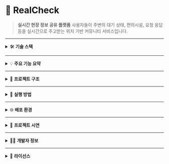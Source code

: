 # 📍 RealCheck

> **실시간 현장 정보 공유 플랫폼**
> 사용자들이 주변의 대기 상태, 편의시설, 요청 응답 등을 실시간으로 주고받는 위치 기반 커뮤니티 서비스입니다.

---

<details>
<summary>🛠️ <strong>기술 스택</strong></summary>

| 구분           | 기술                                               |
| ------------ | ------------------------------------------------ |
| **Backend**  | Java 17, Spring Boot 3.4.4, Spring Security, JPA |
| **Frontend** | JSP, jQuery, JavaScript, Bootstrap 5, CSS        |
| **Database** | MySQL 8, Redis (세션/캐시)                           |
| **Infra**    | AWS EC2, RDS, Nginx, Certbot (HTTPS)             |
| **API**      | RESTful API, Naver Maps API                      |
| **Others**   | GitHub, Maven, Linux shell 배포                    |

</details>

---

<details>
<summary>💡 <strong>주요 기능 요약</strong></summary>

### 👤 사용자 기능

* 회원가입 / 로그인 (세션 기반)
* 마이페이지 (활동 로그, 포인트 이력, 장소 관리)
* 요청 등록 및 응답 작성, 채택
* 자발 공유(FREE\_SHARE) 및 조회수 기반 포인트 지급
* 장소 등록, 승인 대기/반려/수정
* 포인트 충전/사용/환전 요청
* 신고 기능 (자동 블라인드 처리)

### 🗺️ 지도 기능

* 현재 위치 기반 요청/공유글 지도 보기
* 반경 3km 내 공식 장소별 커뮤니티 페이지
* 장소별 응답 묶음 및 질문 더보기 기능

### 🛡️ 관리자 기능

* 사용자, 요청, 공유글, 신고, 장소 전체 관리
* 통계 조회: 월별 사용자/요청/응답/신고/포인트
* 관리자 활동 로그(AdminActionLog)
* FREE\_SHARE 블라인드 및 포인트 환급/재발급

</details>

---

<details>
<summary>📁 <strong>프로젝트 구조</strong></summary>

```
realcheck/
└── src/
    └── main/
        ├── java/com/realcheck/
        │   ├── admin/
        │   ├── common/
        │   ├── config/
        │   ├── deletionlog/
        │   ├── file/
        │   ├── naver/
        │   ├── page/
        │   ├── place/
        │   ├── point/
        │   ├── report/
        │   ├── request/
        │   ├── scheduler/
        │   ├── status/
        │   ├── user/
        │   └── util/
        ├── resources/
        │   ├── static/
        │   │   ├── css/
        │   │   └── js/
        │   └── templates/
        └── webapp/WEB_INF/views (jsp)
            ├── admin/
            ├── common/
            ├── map/
            ├── place/
            ├── point/
            ├── request/
            ├── stauts/
            └── user/
```

</details>

---

<details>
<summary>🚀 <strong>실행 방법</strong></summary>

```bash
# 1. 의존성 설치
./mvnw clean install

# 2. 빌드
./mvnw package

# 3. 실행 (EC2 등 서버 환경에서)
java -jar target/realcheck-0.0.1-SNAPSHOT.jar
```

</details>

---

<details>
<summary>🌐 <strong>배포 환경</strong></summary>

* HTTPS 지원: [https://real-check.store](https://real-check.store)
* Nginx reverse proxy + Certbot SSL
* EC2 + RDS(MySQL) + Redis 구성

</details>

---

<details>
<summary>📸 <strong>프로젝트 시연</strong></summary>

<details>
<summary>🧭 메인페이지</summary>
<h6>메인 화면</h6>

![메인화면](./src/main/resources/static/images/index.gif)

<h6>헤더 일반 사용자</h6>

![헤더일반사용자](./src/main/resources/static/images/Header_User.png)

<h6>헤더 관리자</h6>

![헤더관리자](./src/main/resources/static/images/Header_Admin.png) 

</details>

<details>
<summary>👤 사용자 기능</summary>
<h6>회원 가입</h6>

![회원가입](./src/main/resources/static/images/Register_User.gif)

<h6>로그인</h6>

![로그인](./src/main/resources/static/images/Login_User.gif)

<h6>포인트 충전</h6>

![포인트충전](./src/main/resources/static/images/Point_Charge_Cash.gif)

<h6>정보 수정</h6>

![정보수정](./src/main/resources/static/images/Edit_User.gif)

<h6>회원 탈퇴</h6>

![회원탈퇴](./src/main/resources/static/images/Delete_User.gif)

</details>

<details>
<summary>📨 요청 기능</summary>

<h6>공식장소 정보요청</h6>

![공식장소 정보요청](./src/main/resources/static/images/PublicPlace_Request.gif)

<h6>일반장소 정보요청</h6>

![일반장소 정보요청](./src/main/resources/static/images/GeneralPlace_Request.gif)

<h6>3시간이 지난 오픈된 요청 보기</h6>

</details>

<details>
<summary>💬 답변 기능</summary>

<h6>응답 답변</h6>

![응답답변](./src/main/resources/static/images/Request_Answer.gif)

<h6>자발적정보 공유하기</h6>

![자발적공유](./src/main/resources/static/images/Free_Share.gif)

<h6>답변 채택하기</h6>

![답변채택](./src/main/resources/static/images/Select_Answer.gif)

</details>

<details>
<summary>📍 장소 기능</summary>


</details>

<details>
<summary>🛡️ 관리자 기능</summary>


</details>

</details>

---

<details>
<summary>🙋‍♂️ <strong>개발자 정보</strong></summary>

| 이름  | 역할                       | GitHub                                                 |
| --- | ------------------------ | ------------------------------------------------------ |
| 안제호 | 전체 개발 (기획, 백엔드, 프론트, 배포) | [https://github.com/JELKOV](https://github.com/JELKOV) |

</details>

---

<details>
<summary>📄 <strong>라이선스</strong></summary>

> 본 프로젝트는 포트폴리오용으로 제작되었으며, 상업적 사용을 금합니다.

</details>
